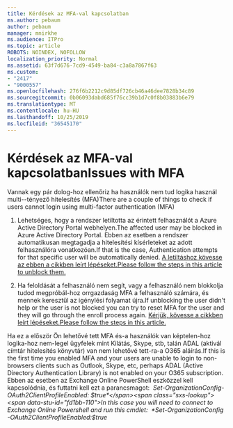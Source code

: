 ```yaml
---
title: Kérdések az MFA-val kapcsolatban
ms.author: pebaum
author: pebaum
manager: mnirkhe
ms.audience: ITPro
ms.topic: article
ROBOTS: NOINDEX, NOFOLLOW
localization_priority: Normal
ms.assetid: 63f7d676-7cd9-4549-ba84-c3a8a7867f63
ms.custom:
- "2417"
- "9000557"
ms.openlocfilehash: 276f6b2212c9d85df726cb46a46dee7828b34c89
ms.sourcegitcommit: 0b06093dabd685f76cc39b1d7c0f8b03883b6e79
ms.translationtype: MT
ms.contentlocale: hu-HU
ms.lasthandoff: 10/25/2019
ms.locfileid: "36545170"
---
```

# <a name="issues-with-mfa"></a><span data-ttu-id="fd1bb-102">Kérdések az MFA-val kapcsolatban</span><span class="sxs-lookup"><span data-stu-id="fd1bb-102">Issues with MFA</span></span>
<span data-ttu-id="fd1bb-103">Vannak egy pár dolog-hoz ellenőriz ha használók nem tud logika használ multi--tényező hitelesítés (MFA)</span><span class="sxs-lookup"><span data-stu-id="fd1bb-103">There are a couple of things to check if users cannot login using multi-factor authentication (MFA)</span></span>

1. <span data-ttu-id="fd1bb-104">Lehetséges, hogy a rendszer letiltotta az érintett felhasználót a Azure Active Directory Portal webhelyen.</span><span class="sxs-lookup"><span data-stu-id="fd1bb-104">The affected user may be blocked in Azure Active Directory Portal.</span></span> <span data-ttu-id="fd1bb-105">Ebben az esetben a rendszer automatikusan megtagadja a hitelesítési kísérleteket az adott felhasználóra vonatkozóan.</span><span class="sxs-lookup"><span data-stu-id="fd1bb-105">If that is the case, Authentication attempts for that specific user will be automatically denied.</span></span> [<span data-ttu-id="fd1bb-106">A letiltáshoz kövesse az ebben a cikkben leírt lépéseket.</span><span class="sxs-lookup"><span data-stu-id="fd1bb-106">Please follow the steps in this article to unblock them.</span></span>](https://docs.microsoft.com/azure/active-directory/authentication/howto-mfa-mfasettings#block-and-unblock-users)

2. <span data-ttu-id="fd1bb-107">Ha feloldását a felhasználó nem segít, vagy a felhasználó nem blokkolja tudod megpróbál-hoz orrgazdaság MFA a felhasználó számára, és mennek keresztül az igénylési folyamat újra.</span><span class="sxs-lookup"><span data-stu-id="fd1bb-107">If unblocking the user didn't help or the user is not blocked you can try to reset MFA for the user and they will go through the enroll process again.</span></span> [<span data-ttu-id="fd1bb-108">Kérjük, kövesse a cikkben leírt lépéseket.</span><span class="sxs-lookup"><span data-stu-id="fd1bb-108">Please follow the steps in this article.</span></span>](https://docs.microsoft.com/azure/active-directory/authentication/howto-mfa-userdevicesettings#require-users-to-provide-contact-methods-again)

<span data-ttu-id="fd1bb-109">Ha ez a először Ön lehetővé tett MFA és-a használók van képtelen-hoz logika-hoz nem-legel ügyfelek mint Kilátás, Skype, stb, talán ADAL (aktivál címtár hitelesítés könyvtár) van nem lehetővé tett-ra-a O365 aláírás.</span><span class="sxs-lookup"><span data-stu-id="fd1bb-109">If this is the first time you enabled MFA and your users are unable to login to non-browsers clients such as Outlook, Skype, etc, perhaps ADAL (Active Directory Authentication Library) is not enabled on your O365 subscription.</span></span> <span data-ttu-id="fd1bb-110">Ebben az esetben az Exchange Online PowerShell eszközzel kell kapcsolódnia, és futtatni kell ezt a parancsmagot:  *Set-OrganizationConfig-OAuth2ClientProfileEnabled: $true*</span><span class="sxs-lookup"><span data-stu-id="fd1bb-110">In this case you will need to connect to Exchange Online Powershell and run this cmdlet:  *Set-OrganizationConfig -OAuth2ClientProfileEnabled:$true*</span></span>